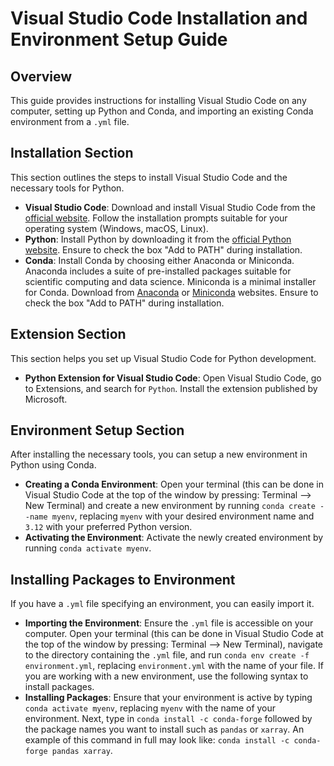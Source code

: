 
# Visual Studio Code Installation and Environment Setup Guide

## Overview
This guide provides instructions for installing Visual Studio Code on any computer, setting up Python and Conda, and importing an existing Conda environment from a `.yml` file.

## Installation Section
This section outlines the steps to install Visual Studio Code and the necessary tools for Python.
- **Visual Studio Code**: Download and install Visual Studio Code from the [official website](https://code.visualstudio.com/). Follow the installation prompts suitable for your operating system (Windows, macOS, Linux).
- **Python**: Install Python by downloading it from the [official Python website](https://www.python.org/downloads/). Ensure to check the box "Add to PATH" during installation.
- **Conda**: Install Conda by choosing either Anaconda or Miniconda. Anaconda includes a suite of pre-installed packages suitable for scientific computing and data science. Miniconda is a minimal installer for Conda. Download from [Anaconda](https://www.anaconda.com/products/individual) or [Miniconda](https://docs.conda.io/en/latest/miniconda.html) websites. Ensure to check the box "Add to PATH" during installation.

## Extension Section
This section helps you set up Visual Studio Code for Python development.
- **Python Extension for Visual Studio Code**: Open Visual Studio Code, go to Extensions, and search for `Python`. Install the extension published by Microsoft.

## Environment Setup Section
After installing the necessary tools, you can setup a new environment in Python using Conda.
- **Creating a Conda Environment**: Open your terminal (this can be done in Visual Studio Code at the top of the window by pressing: Terminal --> New Terminal) and create a new environment by running `conda create --name myenv`, replacing `myenv` with your desired environment name and `3.12` with your preferred Python version.
- **Activating the Environment**: Activate the newly created environment by running `conda activate myenv`.

## Installing Packages to Environment
If you have a `.yml` file specifying an environment, you can easily import it.
- **Importing the Environment**: Ensure the `.yml` file is accessible on your computer. Open your terminal (this can be done in Visual Studio Code at the top of the window by pressing: Terminal --> New Terminal), navigate to the directory containing the `.yml` file, and run `conda env create -f environment.yml`, replacing `environment.yml` with the name of your file.
If you are working with a new environment, use the following syntax to install packages.
- **Installing Packages**: Ensure that your environment is active by typing `conda activate myenv`, replacing `myenv` with the name of your environment. Next, type in `conda install -c conda-forge` followed by the package names you want to install such as `pandas` or `xarray`. An example of this command in full may look like: `conda install -c conda-forge pandas xarray`.
